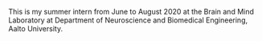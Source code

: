 This is my summer intern from June to August 2020 at the Brain and Mind Laboratory at Department of Neuroscience and Biomedical Engineering, Aalto University.

